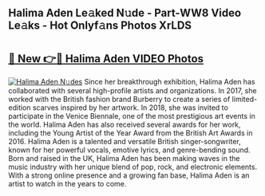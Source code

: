 ## Halima Aden Le𝚊ked N𝚞de - Part-WW8 Video Le𝚊ks - Hot Onlyf𝚊ns Photos XrLDS

# <h2><a href="http://ab47535.deff.icu/?id=Halima+Aden">🔗 New 👉🔴 Halima Aden VIDEO Photos</a></h2>

[![Halima Aden N𝚞des](https://i.imgur.com/rIISA9y.gif)](http://ab47535.deff.icu/?id=Halima+Aden)
Since her breakthrough exhibition, Halima Aden has collaborated with several high-profile artists and organizations. In 2017, she worked with the British fashion brand Burberry to create a series of limited-edition scarves inspired by her artwork. In 2018, she was invited to participate in the Venice Biennale, one of the most prestigious art events in the world. Halima Aden has also received several awards for her work, including the Young Artist of the Year Award from the British Art Awards in 2016. Halima Aden is a talented and versatile British singer-songwriter, known for her powerful vocals, emotive lyrics, and genre-bending sound. Born and raised in the UK, Halima Aden has been making waves in the music industry with her unique blend of pop, rock, and electronic elements. With a strong online presence and a growing fan base, Halima Aden is an artist to watch in the years to come.
